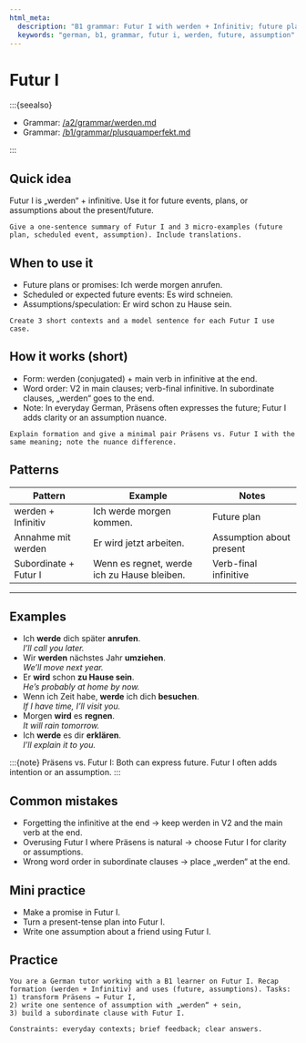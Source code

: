 ```yaml
---
html_meta:
  description: "B1 grammar: Futur I with werden + Infinitiv; future plans and assumptions."
  keywords: "german, b1, grammar, futur i, werden, future, assumption"
---
```


# Futur I

:::{seealso}

- Grammar: [/a2/grammar/werden.md](/a2/grammar/werden.md)
- Grammar: [/b1/grammar/plusquamperfekt.md](/b1/grammar/plusquamperfekt.md)

:::

## Quick idea

Futur I is „werden“ + infinitive. Use it for future events, plans, or assumptions about the present/future.

```{practice}
Give a one-sentence summary of Futur I and 3 micro-examples (future plan, scheduled event, assumption). Include translations.
```

## When to use it

- Future plans or promises: Ich werde morgen anrufen.
- Scheduled or expected future events: Es wird schneien.
- Assumptions/speculation: Er wird schon zu Hause sein.

```{practice}
Create 3 short contexts and a model sentence for each Futur I use case.
```

## How it works (short)

- Form: werden (conjugated) + main verb in infinitive at the end.
- Word order: V2 in main clauses; verb-final infinitive. In subordinate clauses, „werden“ goes to the end.
- Note: In everyday German, Präsens often expresses the future; Futur I adds clarity or an assumption nuance.

```{practice}
Explain formation and give a minimal pair Präsens vs. Futur I with the same meaning; note the nuance difference.
```

## Patterns

| Pattern | Example | Notes |
|---|---|---|
| werden + Infinitiv | Ich werde morgen kommen. | Future plan |
| Annahme mit werden | Er wird jetzt arbeiten. | Assumption about present |
| Subordinate + Futur I | Wenn es regnet, werde ich zu Hause bleiben. | Verb-final infinitive |

---

## Examples

- Ich **werde** dich später **anrufen**.  
  _I’ll call you later._
- Wir **werden** nächstes Jahr **umziehen**.  
  _We’ll move next year._
- Er **wird** schon **zu Hause sein**.  
  _He’s probably at home by now._
- Wenn ich Zeit habe, **werde** ich dich **besuchen**.  
  _If I have time, I’ll visit you._
- Morgen **wird** es **regnen**.  
  _It will rain tomorrow._
- Ich **werde** es dir **erklären**.  
  _I’ll explain it to you._

:::{note}
Präsens vs. Futur I: Both can express future. Futur I often adds intention or an assumption.
:::

## Common mistakes

- Forgetting the infinitive at the end → keep werden in V2 and the main verb at the end.
- Overusing Futur I where Präsens is natural → choose Futur I for clarity or assumptions.
- Wrong word order in subordinate clauses → place „werden“ at the end.

## Mini practice

- Make a promise in Futur I.
- Turn a present-tense plan into Futur I.
- Write one assumption about a friend using Futur I.

## Practice

```{practice}
You are a German tutor working with a B1 learner on Futur I. Recap formation (werden + Infinitiv) and uses (future, assumptions). Tasks:
1) transform Präsens → Futur I,
2) write one sentence of assumption with „werden“ + sein,
3) build a subordinate clause with Futur I.

Constraints: everyday contexts; brief feedback; clear answers.
```
